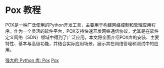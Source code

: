 # Pox 教程

<show-structure depth="3"/>

POX是一种广泛使用的Python开发工具，主要用于构建网络控制和管理应用程序。作为一个灵活的软件平台，POX支持快速开发网络通信协议，尤其是在软件定义网络（SDN）领域中得到了广泛应用。本文将全面介绍POX库的安装、主要特性、基本与高级功能，并结合实际应用场景，展示其在网络管理和测试中的应用。

<seealso>
<category ref="ref_docs">
    <a href="https://mp.weixin.qq.com/s/UIGmBQ304_bgFG3GFa0ZXA">强大的 Python 库: Pox</a>
</category>
<category ref="ref_github">
    <a href="https://github.com/noxrepo/pox">Pox</a>
</category>
<category ref="ref_issues">
</category>
<category ref="ref_hf">
</category>
<category ref="ref_ms">
</category>
</seealso>

